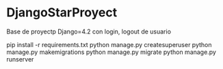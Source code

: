 # DjangoStarProyect
Base de proyectp Django=4.2 con login, logout de usuario

pip install -r requirements.txt
python manage.py createsuperuser
python manage.py makemigrations
python manage.py migrate
python manage.py runserver